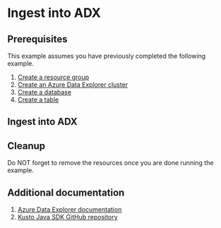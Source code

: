 
# Ingest into ADX

## Prerequisites

This example assumes you have previously completed the following example.

1. [Create a resource group](../../../general/group/create/README.md)
1. [Create an Azure Data Explorer cluster](../create/README.md)
1. [Create a database](../create-database/README.md)
1. [Create a table](../create-table/README.md)

## Ingest into ADX

<!-- workflow.include(../create-table.md) -->

## Cleanup

Do NOT forget to remove the resources once you are done running the example.

## Additional documentation

1. [Azure Data Explorer documentation](https://docs.microsoft.com/azure/data-explorer/README.md)
1. [Kusto Java SDK GitHub repository](https://github.com/Azure/azure-kusto-java)
